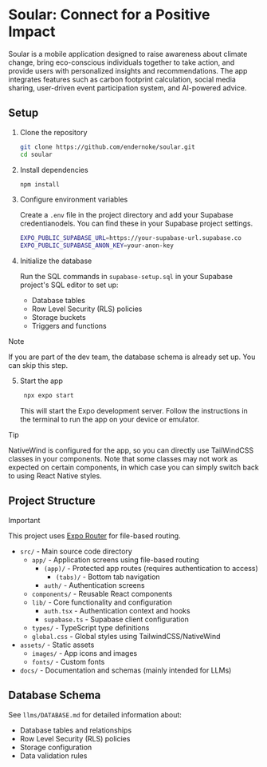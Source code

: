 # Soular: Connect for a Positive Impact

Soular is a mobile application designed to raise awareness about climate change, bring eco-conscious individuals together to take action, and provide users with personalized insights and recommendations. The app integrates features such as carbon footprint calculation, social media sharing, user-driven event participation system, and AI-powered advice.


## Setup

1. Clone the repository

   ```bash
   git clone https://github.com/endernoke/soular.git
   cd soular
   ```

2. Install dependencies

   ```bash
   npm install
   ```

3. Configure environment variables
   
   Create a `.env` file in the project directory and add your Supabase credentianodels. You can find these in your Supabase project settings.

   ```bash
   EXPO_PUBLIC_SUPABASE_URL=https://your-supabase-url.supabase.co
   EXPO_PUBLIC_SUPABASE_ANON_KEY=your-anon-key
   ```

4. Initialize the database

   Run the SQL commands in `supabase-setup.sql` in your Supabase project's SQL editor to set up:
   - Database tables
   - Row Level Security (RLS) policies
   - Storage buckets
   - Triggers and functions

> [!NOTE]
> If you are part of the dev team, the database schema is already set up. You can skip this step.

5. Start the app

   ```bash
    npx expo start
   ```

   This will start the Expo development server. Follow the instructions in the terminal to run the app on your device or emulator.

> [!TIP]
> NativeWind is configured for the app, so you can directly use TailWindCSS classes in your components. Note that some classes may not work as expected on certain components, in which case you can simply switch back to using React Native styles.

## Project Structure

> [!IMPORTANT]
> This project uses [Expo Router](https://docs.expo.dev/router/introduction) for file-based routing.

- `src/` - Main source code directory
  - `app/` - Application screens using file-based routing
    - `(app)/` - Protected app routes (requires authentication to access)
      - `(tabs)/` - Bottom tab navigation
    - `auth/` - Authentication screens
  - `components/` - Reusable React components
  - `lib/` - Core functionality and configuration
    - `auth.tsx` - Authentication context and hooks
    - `supabase.ts` - Supabase client configuration
  - `types/` - TypeScript type definitions
  - `global.css` - Global styles using TailwindCSS/NativeWind
- `assets/` - Static assets
  - `images/` - App icons and images
  - `fonts/` - Custom fonts
- `docs/` - Documentation and schemas (mainly intended for LLMs)

## Database Schema

See `llms/DATABASE.md` for detailed information about:
- Database tables and relationships
- Row Level Security (RLS) policies
- Storage configuration
- Data validation rules
